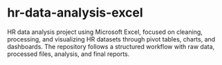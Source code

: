 # hr-data-analysis-excel
HR data analysis project using Microsoft Excel, focused on cleaning, processing, and visualizing HR datasets through pivot tables, charts, and dashboards. The repository follows a structured workflow with raw data, processed files, analysis, and final reports.
